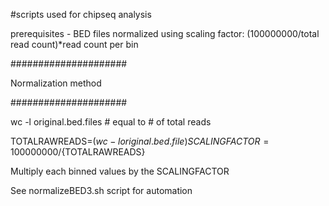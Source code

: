 \#scripts used for chipseq analysis

prerequisites - BED files normalized using scaling factor: (100000000/total read count)*read count per bin

\#####################

Normalization method

\#####################

wc -l original.bed.files # equal to # of total reads

TOTALRAWREADS=$(wc -l original.bed.file)
SCALINGFACTOR=100000000/${TOTALRAWREADS}

Multiply each binned values by the SCALINGFACTOR

See normalizeBED3.sh script for automation
